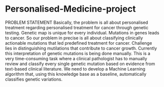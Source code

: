 # Personalised-Medicine-project
PROBLEM STATEMENT 
Basically, the problem is all about   personalised treatment regarding personalised treatment for cancer through genetic testing. Genetic map is unique for every individual. Mutations in genes leads to cancer. So our problem in precise is all about classifying clinically actionable mutations that led predefined treatment for cancer. Challenge lies in distinguishing mutilations that contribute to cancer growth. Currently this interpretation of genetic mutations is being done manually. This is a very time-consuming task where a clinical pathologist has to manually review and classify every single genetic mutation based on evidence from text-based clinical literature. We need  to develop a Machine Learning algorithm that, using this knowledge base as a baseline, automatically classifies genetic variations.

